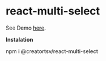 # react-multi-select

See Demo [here](https://creatortsv.github.io/react-multi-select/).

**Instalation**

npm i @creatortsv/react-multi-select
